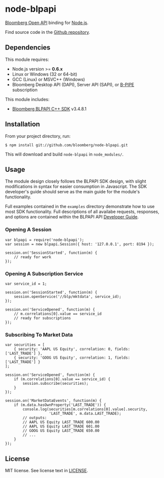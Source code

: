 node-blpapi
===========

[Bloomberg Open API] binding for [Node.js].

Find source code in the [Github repository].

[Bloomberg Open API]: http://openbloomberg.com/open-api
[Node.js]: http://nodejs.org
[Github repository]: https://github.com/bloomberg/node-blpapi

Dependencies
------------

This module requires:

+ Node.js version >= **0.6.x**
+ Linux or Windows (32 or 64-bit)
+ GCC (Linux) or MSVC++ (Windows)
+ Bloomberg Desktop API (DAPI), Server API (SAPI), or [B-PIPE] subscription

This module includes:

+ [Bloomberg BLPAPI C++ SDK] v3.4.8.1

[Bloomberg BLPAPI C++ SDK]: http://openbloomberg.com/open-api
[B-PIPE]: http://www.bloomberg.com/enterprise/enterprise_products/data_optimization/data_feeds

Installation
------------

From your project directory, run:

```
$ npm install git://github.com/bloomberg/node-blpapi.git
```

This will download and build `node-blpapi` in `node_modules/`.

Usage
-----

The module design closely follows the BLPAPI SDK design, with slight
modifications in syntax for easier consumption in Javascript.  The SDK
developer's guide should serve as the main guide for the module's
functionality.

Full examples contained in the `examples` directory demonstrate how to
use most SDK functionality.  Full descriptions of all availabe requests,
responses, and options are contained within the BLPAPI API
[Developer Guide](http://www.openbloomberg.com/files/2012/03/blpapi-developers-guide.pdf).


### Opening A Session ###

    var blpapi = require('node-blpapi');
    var session = new blpapi.Session({ host: '127.0.0.1', port: 8194 });

    session.on('SessionStarted', function(m) {
        // ready for work
    });

### Opening A Subscription Service ###

    var service_id = 1;

    session.on('SessionStarted', function(m) {
        session.openService('//blp/mktdata', service_id);
    });

    session.on('ServiceOpened', function(m) {
        // m.correlations[0].value == service_id
        // ready for subscriptions
    });

### Subscribing To Market Data ###

    var securities = [
        { security: 'AAPL US Equity', correlation: 0, fields: ['LAST_TRADE'] },
        { security: 'GOOG US Equity', correlation: 1, fields: ['LAST_TRADE'] }
    ];

    session.on('ServiceOpened', function(m) {
        if (m.correlations[0].value == service_id) {
            session.subscribe(securities);
        }
    });

    session.on('MarketDataEvents', function(m) {
        if (m.data.hasOwnProperty('LAST_TRADE')) {
            console.log(securities[m.correlations[0].value].security,
                        'LAST_TRADE', m.data.LAST_TRADE);
            // outputs:
            // AAPL US Equity LAST_TRADE 600.00
            // AAPL US Equity LAST_TRADE 601.00
            // GOOG US Equity LAST_TRADE 650.00
            // ...
        }
    });

License
-------

MIT license. See license text in [LICENSE](https://github.com/bloomberg/node-blpapi/blob/master/LICENSE).

